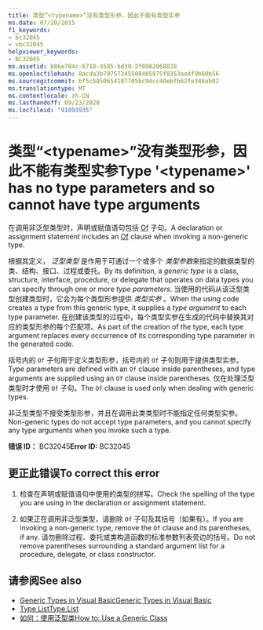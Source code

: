 ```yaml
---
title: 类型“<typename>”没有类型形参，因此不能有类型实参
ms.date: 07/20/2015
f1_keywords:
- bc32045
- vbc32045
helpviewer_keywords:
- BC32045
ms.assetid: b86e784c-6718-4585-bd39-2f0982068828
ms.openlocfilehash: 8acda3b79757345508405975f8353ae4f9b60b56
ms.sourcegitcommit: bf5c5850654187705bc94cc40ebfb62fe346ab02
ms.translationtype: MT
ms.contentlocale: zh-CN
ms.lasthandoff: 09/23/2020
ms.locfileid: "91093935"
---
```

# <a name="type-typename-has-no-type-parameters-and-so-cannot-have-type-arguments"></a><span data-ttu-id="36234-102">类型“\<typename>”没有类型形参，因此不能有类型实参</span><span class="sxs-lookup"><span data-stu-id="36234-102">Type '\<typename>' has no type parameters and so cannot have type arguments</span></span>

<span data-ttu-id="36234-103">在调用非泛型类型时，声明或赋值语句包括 [Of](../language-reference/statements/of-clause.md) 子句。</span><span class="sxs-lookup"><span data-stu-id="36234-103">A declaration or assignment statement includes an [Of](../language-reference/statements/of-clause.md) clause when invoking a non-generic type.</span></span>  
  
 <span data-ttu-id="36234-104">根据其定义， *泛型类型* 是作用于可通过一个或多个 *类型参数*来指定的数据类型的类、结构、接口、过程或委托。</span><span class="sxs-lookup"><span data-stu-id="36234-104">By its definition, a *generic type* is a class, structure, interface, procedure, or delegate that operates on data types you can specify through one or more *type parameters*.</span></span> <span data-ttu-id="36234-105">当使用的代码从该泛型类型创建类型时，它会为每个类型形参提供 *类型实参* 。</span><span class="sxs-lookup"><span data-stu-id="36234-105">When the using code creates a type from this generic type, it supplies a *type argument* to each type parameter.</span></span> <span data-ttu-id="36234-106">在创建该类型的过程中，每个类型实参在生成的代码中替换其对应的类型形参的每个匹配项。</span><span class="sxs-lookup"><span data-stu-id="36234-106">As part of the creation of the type, each type argument replaces every occurrence of its corresponding type parameter in the generated code.</span></span>  
  
 <span data-ttu-id="36234-107">括号内的 `Of` 子句用于定义类型形参，括号内的 `Of` 子句则用于提供类型实参。</span><span class="sxs-lookup"><span data-stu-id="36234-107">Type parameters are defined with an `Of` clause inside parentheses, and type arguments are supplied using an `Of` clause inside parentheses.</span></span> <span data-ttu-id="36234-108">仅在处理泛型类型时才使用 `Of` 子句。</span><span class="sxs-lookup"><span data-stu-id="36234-108">The `Of` clause is used only when dealing with generic types.</span></span>  
  
 <span data-ttu-id="36234-109">非泛型类型不接受类型形参，并且在调用此类类型时不能指定任何类型实参。</span><span class="sxs-lookup"><span data-stu-id="36234-109">Non-generic types do not accept type parameters, and you cannot specify any type arguments when you invoke such a type.</span></span>  
  
 <span data-ttu-id="36234-110">**错误 ID：** BC32045</span><span class="sxs-lookup"><span data-stu-id="36234-110">**Error ID:** BC32045</span></span>  
  
## <a name="to-correct-this-error"></a><span data-ttu-id="36234-111">更正此错误</span><span class="sxs-lookup"><span data-stu-id="36234-111">To correct this error</span></span>  
  
1. <span data-ttu-id="36234-112">检查在声明或赋值语句中使用的类型的拼写。</span><span class="sxs-lookup"><span data-stu-id="36234-112">Check the spelling of the type you are using in the declaration or assignment statement.</span></span>  
  
2. <span data-ttu-id="36234-113">如果正在调用非泛型类型，请删除 `Of` 子句及其括号（如果有）。</span><span class="sxs-lookup"><span data-stu-id="36234-113">If you are invoking a non-generic type, remove the `Of` clause and its parentheses, if any.</span></span> <span data-ttu-id="36234-114">请勿删除过程、委托或类构造函数的标准参数列表旁边的括号。</span><span class="sxs-lookup"><span data-stu-id="36234-114">Do not remove parentheses surrounding a standard argument list for a procedure, delegate, or class constructor.</span></span>  
  
## <a name="see-also"></a><span data-ttu-id="36234-115">请参阅</span><span class="sxs-lookup"><span data-stu-id="36234-115">See also</span></span>

- [<span data-ttu-id="36234-116">Generic Types in Visual Basic</span><span class="sxs-lookup"><span data-stu-id="36234-116">Generic Types in Visual Basic</span></span>](../programming-guide/language-features/data-types/generic-types.md)
- [<span data-ttu-id="36234-117">Type List</span><span class="sxs-lookup"><span data-stu-id="36234-117">Type List</span></span>](../language-reference/statements/type-list.md)
- [<span data-ttu-id="36234-118">如何：使用泛型类</span><span class="sxs-lookup"><span data-stu-id="36234-118">How to: Use a Generic Class</span></span>](../programming-guide/language-features/data-types/how-to-use-a-generic-class.md)
